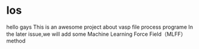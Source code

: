 # Ios
hello gays
This is an awesome project about vasp file process programe 
In the later issue,we will add some Machine Learning Force Field（MLFF）method
